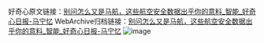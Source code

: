 好奇心原文链接：[别问怎么又是马航，这些航空安全数据出乎你的意料_智能_好奇心日报-马宁忆](https://www.qdaily.com/articles/1559.html)
WebArchive归档链接：[别问怎么又是马航，这些航空安全数据出乎你的意料_智能_好奇心日报-马宁忆](http://web.archive.org/web/20190623145930/https://www.qdaily.com/articles/1559.html)
![image](http://ww3.sinaimg.cn/large/007d5XDply1g3v4f0j35nj30u04y9hdt)